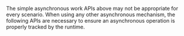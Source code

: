 The simple asynchronous work APIs above may not be appropriate for every
scenario. When using any other asynchronous mechanism, the following APIs
are necessary to ensure an asynchronous operation is properly tracked by
the runtime.

